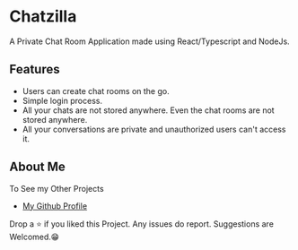 # Chatzilla

A Private Chat Room Application made using React/Typescript and NodeJs.

## Features

- Users can create chat rooms on the go.
- Simple login process.
- All your chats are not stored anywhere. Even the chat rooms are not stored anywhere.
- All your conversations are private and unauthorized users can't access it.

## About Me

To See my Other Projects

- [My Github Profile](https://github.com/Poujhit)

Drop a ⭐ if you liked this Project. Any issues do report. Suggestions are Welcomed.😁
